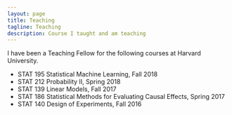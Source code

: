 ```yaml
---
layout: page
title: Teaching
tagline: Teaching
description: Course I taught and am teaching
---
```

I have been a Teaching Fellow for the following courses at Harvard University. 

- STAT 195  Statistical Machine Learning,  Fall 2018
- STAT 212  Probability II,   Spring 2018
- STAT 139  Linear Models,   Fall 2017
- STAT 186  Statistical Methods for Evaluating Causal Effects,    Spring 2017
- STAT 140  Design of Experiments,    Fall 2016
